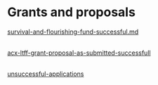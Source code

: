 # Grants and proposals



[survival-and-flourishing-fund-successful.md](survival-and-flourishing-fund-successful.md "mention")

\
[acx-ltff-grant-proposal-as-submitted-successfull](acx-ltff-grant-proposal-as-submitted-successfull/ "mention")

\
[unsuccessful-applications](unsuccessful-applications/ "mention")

